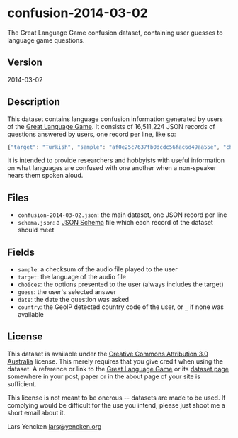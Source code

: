 # confusion-2014-03-02

The Great Language Game confusion dataset, containing user guesses to language game questions.

## Version

2014-03-02

## Description

This dataset contains language confusion information generated by users of the [Great Language Game](http://greatlanguagegame.com). It consists of 16,511,224 JSON records of questions answered by users, one record per line, like so:

```javascript
{"target": "Turkish", "sample": "af0e25c7637fb0dcdc56fac6d49aa55e", "choices": ["Hindi", "Lao", "Maltese", "Turkish"], "guess": "Maltese", "date": "2013-08-19", "country": "AU"}
```

It is intended to provide researchers and hobbyists with useful information on what languages are confused with one another when a non-speaker hears them spoken aloud.

## Files

- `confusion-2014-03-02.json`: the main dataset, one JSON record per line
- `schema.json`: a [JSON Schema](http://json-schema.org/) file which each record of the dataset should meet

## Fields

- `sample`: a checksum of the audio file played to the user
- `target`: the language of the audio file
- `choices`: the options presented to the user (always includes the target)
- `guess`: the user's selected answer
- `date`: the date the question was asked
- `country`: the GeoIP detected country code of the user, or `_` if none was available

## License

This dataset is available under the [Creative Commons Attribution 3.0 Australia](https://creativecommons.org/licenses/by/3.0/au/legalcode) license. This merely requires that you give credit when using the dataset. A reference or link to the [Great Language Game](http://greatlanguagegame.com/) or its [dataset page](http://lars.yencken.org/datasets/languagegame/) somewhere in your post, paper or in the about page of your site is sufficient.

This license is not meant to be onerous -- datasets are made to be used. If complying would be difficult for the use you intend, please just shoot me a short email about it.

Lars Yencken <lars@yencken.org>
